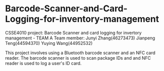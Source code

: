 # Barcode-Scanner-and-Card-Logging-for-inventory-management

CSSE4010 project: Barcode Scanner and card logging for invertory management - TEAM A
Team member:
Junyi Zhang(46273473)
Jianpeng Teng(44594370)
Yuying Wang(44952532)

This project involves using a Bluetooth barcode scanner and an NFC card reader. The barcode scanner is used to scan package IDs and and NFC reader is used to log a user's ID card.